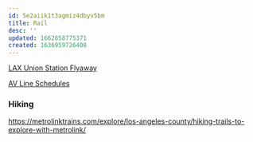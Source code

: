 ```yaml
---
id: 5e2aiik1t3agmiz4dbyv5bm
title: Rail
desc: ''
updated: 1662858775371
created: 1636959726408
---
```




[LAX Union Station Flyaway](https://www.flylax.com/en/flyaway-bus#Routes)

[AV Line Schedules](https://metrolinktrains.com/schedules/?type=line&lineName=Antelope+Valley+Line)


### Hiking
https://metrolinktrains.com/explore/los-angeles-county/hiking-trails-to-explore-with-metrolink/
